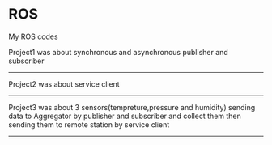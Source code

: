# ROS
My ROS codes 

Project1 was about synchronous and asynchronous publisher and subscriber

________________________________________________________________________

Project2 was about service client

________________________________________________________________________


Project3 was about 3 sensors(tempreture,pressure and humidity) sending data to Aggregator by publisher and subscriber and collect them then sending them to remote station by service client

________________________________________________________________________


